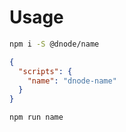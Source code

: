 # Usage

```bash
npm i -S @dnode/name 
```

```json
{
  "scripts": {
    "name": "dnode-name"
  }
}
```

```bash
npm run name
```
